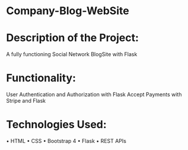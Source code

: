 # Company-Blog-WebSite

# Description of the Project:
A fully functioning Social Network BlogSite with Flask

# Functionality:
User Authentication and Authorization with Flask
Accept Payments with Stripe and Flask

# Technologies Used:
•	HTML
• CSS
•	Bootstrap 4
• Flask
•	REST APIs
